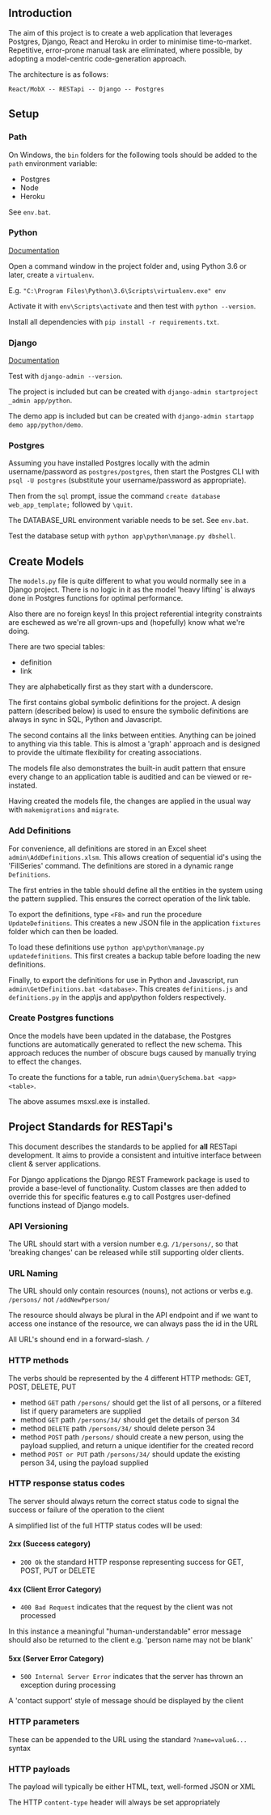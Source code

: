 ## Introduction

The aim of this project is to create a web application that leverages Postgres, Django, React and Heroku in order to minimise time-to-market. Repetitive, error-prone manual task are eliminated, where possible, by adopting a model-centric code-generation approach.

The architecture is as follows:

`React/MobX -- RESTapi -- Django -- Postgres`

## Setup

### Path

On Windows, the `bin` folders for the following tools should be added to the `path` environment variable:

* Postgres
* Node
* Heroku

See `env.bat`.

### Python
[Documentation](https://docs.python.org/3/tutorial/venv.html)

Open a command window in the project folder and, using Python 3.6 or later, create a `virtualenv`.

E.g. `"C:\Program Files\Python\3.6\Scripts\virtualenv.exe" env`

Activate it with `env\Scripts\activate` and then test with `python --version`.

Install all dependencies with `pip install -r requirements.txt`.

### Django
[Documentation](https://docs.djangoproject.com/en/2.1/howto/)

Test with `django-admin --version`.

The project is included but can be created with `django-admin startproject _admin app/python`.

The demo app is included but can be created with `django-admin startapp demo app/python/demo`.

### Postgres

Assuming you have installed Postgres locally with the admin username/password as `postgres/postgres`, then start the Postgres CLI with `psql -U postgres` (substitute your username/password as appropriate).

Then from the `sql` prompt, issue the command `create database web_app_template;` followed by `\quit`.

The DATABASE_URL environment variable needs to be set. See `env.bat`.

Test the database setup with `python app\python\manage.py dbshell`.

## Create Models

The `models.py` file is quite different to what you would normally see in a Django project. There is no logic in it as the model 'heavy lifting' is always done in Postgres functions for optimal performance.

Also there are no foreign keys! In this project referential integrity constraints are eschewed as we're all grown-ups and (hopefully) know what we're doing.

There are two special tables:

* definition
* link

They are alphabetically first as they start with a dunderscore.

The first contains global symbolic definitions for the project. A design pattern (described below) is used to ensure the symbolic definitions are always in sync in SQL, Python and Javascript.

The second contains all the links between entities. Anything can be joined to anything via this table. This is almost a 'graph' approach and is designed to provide the ultimate flexibility for creating associations.

The models file also demonstrates the built-in audit pattern that ensure every change to an application table is auditied and can be viewed or re-instated.

Having created the models file, the changes are applied in the usual way with `makemigrations` and `migrate`.

### Add Definitions

For convenience, all definitions are stored in an Excel sheet `admin\AddDefinitions.xlsm`. This allows creation of sequential id's using the 'FillSeries' command. The definitions are stored in a dynamic range `Definitions`.

The first entries in the table should define all the entities in the system using the pattern supplied. This ensures the correct operation of the link table.

To export the definitions, type `<F8>` and run the procedure `UpdateDefinitions`. This creates a new JSON file in the application `fixtures` folder which can then be loaded.

To load these definitions use `python app\python\manage.py updatedefinitions`. This first creates a backup table before loading the new definitions.

Finally, to export the definitions for use in Python and Javascript, run `admin\GetDefinitions.bat <database>`. This creates `definitions.js` and `definitions.py` in the app\js and app\python folders respectively.

### Create Postgres functions

Once the models have been updated in the database, the Postgres functions are automatically generated to reflect the new schema. This approach reduces the number of obscure bugs caused by manually trying to effect the changes.

To create the functions for a table, run `admin\QuerySchema.bat <app> <table>`.

The above assumes msxsl.exe is installed.

## Project Standards for RESTapi's

This document describes the standards to be applied for **all** RESTapi development. It aims to provide a consistent and intuitive interface between client & server applications.

For Django applications the Django REST Framework package is used to provide a base-level of functionality. Custom classes are then added to override this for specific features e.g to call Postgres user-defined functions instead of Django models.

### API Versioning

The URL should start with a version number e.g. ```/1/persons/```, so that 'breaking changes' can be released while still supporting older clients.

### URL Naming

The URL should only contain resources (nouns), not actions or verbs e.g. ```/persons/``` not ```/addNewPperson/```

The resource should always be plural in the API endpoint and if we want to access one instance of the resource, we can always pass the id in the URL

All URL's shound end in a forward-slash. ```/```

### HTTP methods

The verbs should be represented by the 4 different HTTP methods: GET, POST, DELETE, PUT

* method ```GET``` path ```/persons/``` should get the list of all persons, or a filtered list if query parameters are supplied
* method ```GET``` path ```/persons/34/``` should get the details of person 34
* method ```DELETE``` path ```/persons/34/``` should delete person 34
* method ```POST``` path ```/persons/``` should create a new person, using the payload supplied, and return a unique identifier for the created record
* method ```POST or PUT``` path ```/persons/34/``` should update the existing person 34, using the payload supplied

### HTTP response status codes

The server should always return the correct status code to signal the success or failure of the operation to the client

A simplified list of the full HTTP status codes will be used:

#### 2xx (Success category)

* ```200 Ok``` the standard HTTP response representing success for GET, POST, PUT or DELETE

#### 4xx (Client Error Category)

* ```400 Bad Request``` indicates that the request by the client was not processed

In this instance a meaningful "human-understandable" error message should also be returned to the client e.g. 'person name may not be blank'

#### 5xx (Server Error Category)

* ```500 Internal Server Error``` indicates that the server has thrown an exception during processing

A 'contact support' style of message should be displayed by the client

### HTTP parameters

These can be appended to the URL using the standard ```?name=value&...``` syntax

### HTTP payloads

The payload will typically be either HTML, text, well-formed JSON or XML

The HTTP ```content-type``` header will always be set appropriately


